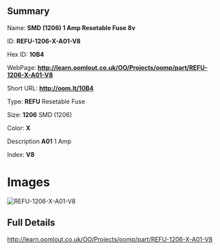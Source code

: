 

## Summary
 
Name: __SMD (1206) 1 Amp Resetable Fuse 8v__

ID: __REFU-1206-X-A01-V8__

Hex ID: __10B4__

WebPage: __http://learn.oomlout.co.uk/OO/Projects/oomp/part/REFU-1206-X-A01-V8__

Short URL: __http://oom.lt/10B4__


Type: __REFU__ Resetable Fuse 

Size: __1206__ SMD (1206) 

Color: __X__  

Description __A01__ 1 Amp 

Index: __V8__


# Images
![REFU-1206-X-A01-V8](http://oomlout.com/oomp-gen/parts/REFU-1206-X-A01-V8/REFU-1206-X-A01-V8_420.jpg)



## Full Details

 http://learn.oomlout.co.uk/OO/Projects/oomp/part/REFU-1206-X-A01-V8














